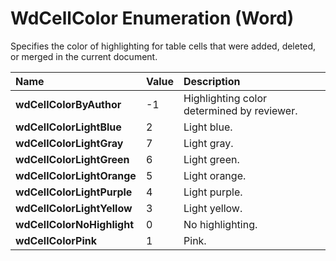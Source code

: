 
# WdCellColor Enumeration (Word)

Specifies the color of highlighting for table cells that were added, deleted, or merged in the current document.



|**Name**|**Value**|**Description**|
|:-----|:-----|:-----|
|**wdCellColorByAuthor**|-1|Highlighting color determined by reviewer.|
|**wdCellColorLightBlue**|2|Light blue.|
|**wdCellColorLightGray**|7|Light gray.|
|**wdCellColorLightGreen**|6|Light green.|
|**wdCellColorLightOrange**|5|Light orange.|
|**wdCellColorLightPurple**|4|Light purple.|
|**wdCellColorLightYellow**|3|Light yellow.|
|**wdCellColorNoHighlight**|0|No highlighting.|
|**wdCellColorPink**|1|Pink.|
